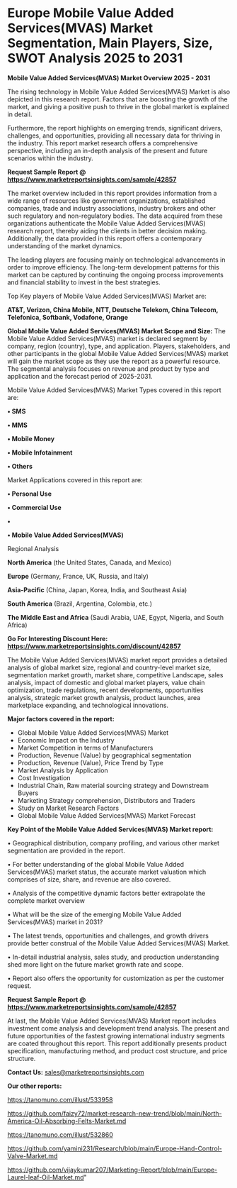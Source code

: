 # Europe Mobile Value Added Services(MVAS) Market Segmentation, Main Players, Size, SWOT Analysis 2025 to 2031

<Strong> Mobile Value Added Services(MVAS) Market Overview 2025 - 2031</strong>

The rising technology in Mobile Value Added Services(MVAS) Market is also depicted in this research report. Factors that are boosting the growth of the market, and giving a positive push to thrive in the global market is explained in detail.

Furthermore, the report highlights on emerging trends, significant drivers, challenges, and opportunities, providing all necessary data for thriving in the industry. This report market research offers a comprehensive perspective, including an in-depth analysis of the present and future scenarios within the industry.

<strong>Request Sample Report @ <a href=https://www.marketreportsinsights.com/sample/42857>https://www.marketreportsinsights.com/sample/42857</a></strong>

The market overview included in this report provides information from a wide range of resources like government organizations, established companies, trade and industry associations, industry brokers and other such regulatory and non-regulatory bodies. The data acquired from these organizations authenticate the Mobile Value Added Services(MVAS) research report, thereby aiding the clients in better decision making. Additionally, the data provided in this report offers a contemporary understanding of the market dynamics.

The leading players are focusing mainly on technological advancements in order to improve efficiency. The long-term development patterns for this market can be captured by continuing the ongoing process improvements and financial stability to invest in the best strategies.

Top Key players of Mobile Value Added Services(MVAS) Market are:

<strong>AT&T, Verizon, China Mobile, NTT, Deutsche Telekom, China Telecom, Telefonica, Softbank, Vodafone, Orange</strong>

<strong><b>Global Mobile Value Added Services(MVAS) Market Scope and Size:</b></strong>
The Mobile Value Added Services(MVAS) market is declared segment by company, region (country), type, and application. Players, stakeholders, and other participants in the global Mobile Value Added Services(MVAS) market will gain the market scope as they use the report as a powerful resource. The segmental analysis focuses on revenue and product by type and application and the forecast period of 2025-2031.

Mobile Value Added Services(MVAS) Market Types covered in this report are:

<strong>•  SMS

•  MMS

•  Mobile Money

•  Mobile Infotainment

•  Others</strong>

Market Applications covered in this report are:

<strong>•  Personal Use

•  Commercial Use

•  

•  Mobile Value Added Services(MVAS)</strong> 

Regional Analysis

<strong>North America</strong> (the United States, Canada, and Mexico)

<strong>Europe</strong> (Germany, France, UK, Russia, and Italy)

<strong>Asia-Pacific</strong> (China, Japan, Korea, India, and Southeast Asia)

<strong>South America</strong> (Brazil, Argentina, Colombia, etc.)

<strong>The Middle East and Africa</strong> (Saudi Arabia, UAE, Egypt, Nigeria, and South Africa)

<strong>Go For Interesting Discount Here: <a href=https://www.marketreportsinsights.com/discount/42857>https://www.marketreportsinsights.com/discount/42857</a></strong>

The Mobile Value Added Services(MVAS) market report provides a detailed analysis of global market size, regional and country-level market size, segmentation market growth, market share, competitive Landscape, sales analysis, impact of domestic and global market players, value chain optimization, trade regulations, recent developments, opportunities analysis, strategic market growth analysis, product launches, area marketplace expanding, and technological innovations.

<strong><b>Major factors covered in the report:</b></strong>
<ul>
  <li>Global Mobile Value Added Services(MVAS) Market </li>
  <li>Economic Impact on the Industry</li>
  <li>Market Competition in terms of Manufacturers</li>
  <li>Production, Revenue (Value) by geographical segmentation</li>
  <li>Production, Revenue (Value), Price Trend by Type</li>
  <li>Market Analysis by Application</li>
  <li>Cost Investigation</li>
  <li>Industrial Chain, Raw material sourcing strategy and Downstream Buyers</li>
  <li>Marketing Strategy comprehension, Distributors and Traders</li>
  <li>Study on Market Research Factors</li>
  <li>Global Mobile Value Added Services(MVAS) Market Forecast</li>
</ul>

<strong><b>Key Point of the Mobile Value Added Services(MVAS) Market report:</b></strong>

• Geographical distribution, company profiling, and various other market segmentation are provided in the report.

• For better understanding of the global Mobile Value Added Services(MVAS) market status, the accurate market valuation which comprises of size, share, and revenue are also covered.

• Analysis of the competitive dynamic factors better extrapolate the complete market overview

• What will be the size of the emerging Mobile Value Added Services(MVAS) market in 2031?

• The latest trends, opportunities and challenges, and growth drivers provide better construal of the Mobile Value Added Services(MVAS) Market.

• In-detail industrial analysis, sales study, and production understanding shed more light on the future market growth rate and scope.

• Report also offers the opportunity for customization as per the customer request.

<strong>Request Sample Report @ <a href=https://www.marketreportsinsights.com/sample/42857>https://www.marketreportsinsights.com/sample/42857</a></strong>

At last, the Mobile Value Added Services(MVAS) Market report includes investment come analysis and development trend analysis. The present and future opportunities of the fastest growing international industry segments are coated throughout this report. This report additionally presents product specification, manufacturing method, and product cost structure, and price structure.

<strong>Contact Us:</strong>
sales@marketreportsinsights.com

<strong>Our other reports:</strong>

<a href=https://tanomuno.com/illust/533958>https://tanomuno.com/illust/533958</a>

<a href=https://github.com/faizy72/market-research-new-trend/blob/main/North-America-Oil-Absorbing-Felts-Market.md>https://github.com/faizy72/market-research-new-trend/blob/main/North-America-Oil-Absorbing-Felts-Market.md</a>

<a href=https://tanomuno.com/illust/532860>https://tanomuno.com/illust/532860</a>

<a href=https://github.com/yamini231/Research/blob/main/Europe-Hand-Control-Valve-Market.md>https://github.com/yamini231/Research/blob/main/Europe-Hand-Control-Valve-Market.md</a>

<a href=https://github.com/vijaykumar207/Marketing-Report/blob/main/Europe-Laurel-leaf-Oil-Market.md>https://github.com/vijaykumar207/Marketing-Report/blob/main/Europe-Laurel-leaf-Oil-Market.md</a>"
